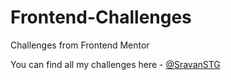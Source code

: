 # Frontend-Challenges
Challenges from Frontend Mentor

You can find all my challenges here - [@SravanSTG](https://www.frontendmentor.io/profile/SravanSTG)
